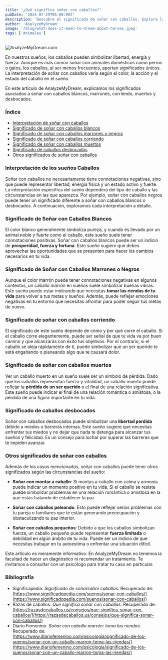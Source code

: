 ```yaml
---
title: '¿Qué significa soñar con caballos?'
pubDate: '2024-07-29T05:00:00Z'
description: 'Descubre el significado de soñar con caballos. Explora las interpretaciones de los caballos blancos, marrones, corriendo, muertos y desbocados.'
author: 'AnalyzeMyDream'
image: '/blog/what-does-it-mean-to-dream-about-horses.jpeg'
tags: ['Animales']
---
```


![AnalyzeMyDream.com](/blog/what-does-it-mean-to-dream-about-horses.jpeg)

En nuestros sueños, los caballos pueden simbolizar libertad, energía y fuerza. Aunque es más común soñar con animales domésticos como perros o gatos, los caballos, al ser menos frecuentes, aportan significados únicos. La interpretación de soñar con caballos varía según el color, la acción y el estado del caballo en el sueño.

En este artículo de AnalyzeMyDream, explicamos los significados asociados a soñar con caballos blancos, marrones, corriendo, muertos y desbocados.

### Índice

- [Interpretación de soñar con caballos](#interpretacion-de-soñar-con-caballos)
- [Significado de soñar con caballos blancos](#significado-de-soñar-con-caballos-blancos)
- [Significado de soñar con caballos marrones o negros](#significado-de-soñar-con-caballos-marrones-o-negros)
- [Significado de soñar con caballos corriendo](#significado-de-soñar-con-caballos-corriendo)
- [Significado de soñar con caballos muertos](#significado-de-soñar-con-caballos-muertos)
- [Significado de caballos desbocados](#significado-de-caballos-desbocados)
- [Otros significados de soñar con caballos](#otros-significados-de-soñar-con-caballos)

### Interpretación de los sueños Caballos

Soñar con caballos no necesariamente tiene connotaciones negativas, sino que puede representar libertad, energía física y un estado activo y fuerte. La interpretación específica del sueño dependerá del tipo de caballo y las circunstancias en las que aparezca. Por ejemplo, soñar con caballos negros puede tener un significado diferente a soñar con caballos blancos o desbocados. A continuación, exploramos cada interpretación a detalle.

### Significado de Soñar con Caballos Blancos

El color blanco generalmente simboliza pureza, y cuando es llevado por un animal noble y fuerte como el caballo, este sueño suele tener connotaciones positivas. Soñar con caballos blancos puede ser un indicio de **prosperidad, fuerza y ​​fortuna**. Este sueño sugiere que debes aprovechar las oportunidades que se presenten para hacer los cambios necesarios en tu vida.

### Significado de Soñar con Caballos Marrones o Negros

Aunque el color marrón puede tener connotaciones negativas en algunos contextos, un caballo marrón en sueños suele simbolizar buenas vibras. Este sueño puede estar indicando que necesitas **tomar las riendas de tu vida** para volver a tus metas y sueños. Además, puede reflejar emociones negativas en tu entorno que necesitas afrontar para poder seguir tus metas de nuevo.

### Significado de soñar con caballos corriendo

El significado de este sueño depende de cómo y por qué corre el caballo. Si el caballo corre elegantemente, puede ser señal de que tu vida va por buen camino y que alcanzarás con éxito tus objetivos. Por el contrario, si el caballo se aleja rápidamente de ti, puede simbolizar que un ser querido te está engañando o planeando algo que te causará dolor.

### Significado de soñar con caballos muertos

Ver un caballo muerto en un sueño suele ser un símbolo de pérdida. Dado que los caballos representan fuerza y ​​vitalidad, un caballo muerto puede reflejar la **pérdida de un ser querido** o el final de una relación significativa. Este sueño puede indicar el final de una relación romántica o amistosa, o la pérdida de una figura importante en tu vida.

### Significado de caballos desbocados

Soñar con caballos desbocados puede simbolizar una **libertad perdida** debido a miedos o barreras internas. Este sueño sugiere que necesitas enfrentar tus miedos y no dejar que nada te detenga para alcanzar tus sueños y felicidad. Es un consejo para luchar por superar las barreras que te impiden avanzar.

### Otros significados de soñar con caballos

Además de los casos mencionados, soñar con caballos puede tener otros significados según las circunstancias del sueño:

- **Soñar con montar a caballo**: Si montas a caballo con calma y armonía puede indicar un momento positivo en tu vida. Si el caballo se resiste puede simbolizar problemas en una relación romántica o amistosa en la que estás tratando de establecer la paz.

- **Soñar con caballos peleando**: Esto puede reflejar serios problemas con tu pareja o familiares que te están generando preocupación y obstaculizando tu paz interior.

- **Soñar con caballos pequeños**: Debido a que los caballos simbolizan fuerza, un caballo pequeño puede representar **fuerza limitada** o debilidad en algún ámbito de tu vida. Puede ser un indicio de que necesitas trabajar en tu autoestima o enfrentar una situación difícil.

Este artículo es meramente informativo. En AnalyzeMyDream no tenemos la facultad de hacer un diagnóstico ni recomendar un tratamiento. Te invitamos a consultar con un psicólogo para tratar tu caso en particular.

### Bibliografía

- Significapedia. *Significado de soñarsobre caballos*. Recuperado de: [https://www.significadopedia.com/suenos/sonar-con-caballos/](https://www.significadopedia.com/suenos/sonar-con-caballos/)
- Razas de caballos. *Qué significa soñar con caballos*. Recuperado de: [https://razasdecaballos.us/consejos/que-significa-sonar-con-caballos/](https://razasdecaballos.us/consejos/que-significa-sonar-con-caballos/)
- Diario Femenino. *Soñar con caballo marrón: toma las riendas*. Recuperado de: [https://www.diariofemenino.com/psicologia/significado-de-los-suenos/sonar-con-un-caballo-marron-toma-las-riendas/](https://www.diariofemenino.com/psicologia/significado-de-los-suenos/sonar-con-un-caballo-marron-toma-las-riendas/)
